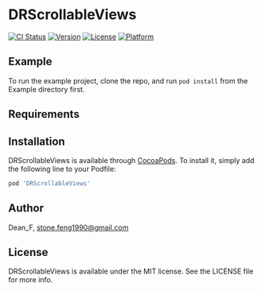 # DRScrollableViews

[![CI Status](https://img.shields.io/travis/Dean_F/DRScrollableViews.svg?style=flat)](https://travis-ci.org/Dean_F/DRScrollableViews)
[![Version](https://img.shields.io/cocoapods/v/DRScrollableViews.svg?style=flat)](https://cocoapods.org/pods/DRScrollableViews)
[![License](https://img.shields.io/cocoapods/l/DRScrollableViews.svg?style=flat)](https://cocoapods.org/pods/DRScrollableViews)
[![Platform](https://img.shields.io/cocoapods/p/DRScrollableViews.svg?style=flat)](https://cocoapods.org/pods/DRScrollableViews)

## Example

To run the example project, clone the repo, and run `pod install` from the Example directory first.

## Requirements

## Installation

DRScrollableViews is available through [CocoaPods](https://cocoapods.org). To install
it, simply add the following line to your Podfile:

```ruby
pod 'DRScrollableViews'
```

## Author

Dean_F, stone.feng1990@gmail.com

## License

DRScrollableViews is available under the MIT license. See the LICENSE file for more info.
